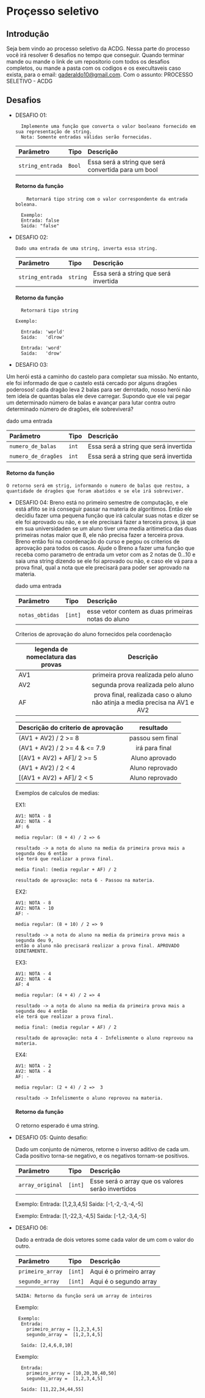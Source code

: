 # Proçesso seletivo

## Introdução
Seja bem vindo ao processo seletivo da ACDG. 
Nessa parte do processo você irá resolver 6 desafios no tempo que conseguir. 
Quando terminar mande ou mande o link de um repositorio com todos os desafios 
completos, ou mande a pasta com os codigos e os execultaveis
caso exista, para o email: gaderaldo10@gmail.com. Com o assunto: PROCESSO SELETIVO - ACDG 

## Desafios

- DESAFIO 01: 

        Implemente uma função que converta o valor booleano fornecido em sua representação de string.
        Nota: Somente entradas válidas serão fornecidas.


    | Parâmetro   | Tipo       | Descrição                           |
    | :---------- | :--------- | :---------------------------------- |
    | `string_entrada` | `Bool` | Essa será a string que será convertida para um bool |

   #### Retorno da função

    ```http
        Retornará tipo string com o valor correspondente da entrada boleana. 
    ```
        Exemplo:
        Entrada: false 
        Saida: "false"


- DESAFIO 02: 

      Dado uma entrada de uma string, inverta essa string.


    | Parâmetro   | Tipo       | Descrição                           |
    | :---------- | :--------- | :---------------------------------- |
    | `string_entrada` | `string` | Essa será a string que será invertida |

   #### Retorno da função
    ```http
      Retornará tipo string
    ```
      Exemplo:

        Entrada: 'world'
        Saida:   'dlrow'

        Entrada: 'word'
        Saida:   'drow'

- DESAFIO 03: 

Um herói está a caminho do castelo para completar sua missão. 
No entanto, ele foi informado de que o castelo está cercado por alguns dragões poderosos! cada dragão leva 2 balas para ser derrotado,
nosso herói não tem ideia de quantas balas ele deve carregar. Supondo que ele vai pegar um determinado número de balas e avançar para lutar contra
outro determinado número de dragões, ele sobreviverá?

  dado uma entrada 

  | Parâmetro   | Tipo       | Descrição                           |
  | :---------- | :--------- | :---------------------------------- |
  | `numero_de_balas` | `int` | Essa será a string que será invertida |
  | `numero_de_dragões` | `int` | Essa será a string que será invertida |

  
    
   #### Retorno da função
    O retorno será em strig, informando o numero de balas que restou, a quantidade de dragões que foram abatidos e se ele irá sobreviver.
    
- DESAFIO 04:
  Breno está no primeiro semestre de computação, 
e ele está aflito se irá conseguir passar na materia de algoritimos.
 Então ele decidiu fazer uma pequena função que irá calcular suas notas e dizer se ele 
 foi aprovado ou não, e se ele precisará fazer a terceira prova, já que em sua universidaden 
 se um aluno tiver uma media aritimetica das duas primeiras notas maior que 8, 
 ele não precisa fazer a terceira prova. Breno então foi na coordenação do curso e pegou 
 os criterios de aprovação para todos os casos. Ajude o Breno a fazer uma função que receba 
 como parametro de entrada um vetor com as 2 notas de 0…10 e saia uma string dizendo se ele foi 
 aprovado ou não, e caso ele vá para a prova final, qual a nota que ele precisará para poder ser 
 aprovado na materia.

  dado uma entrada 

  | Parâmetro   | Tipo       | Descrição                           |
  | :---------- | :--------- | :---------------------------------- |
  | `notas_obtidas` | `[int]` | esse vetor contem as duas primeiras notas do aluno |

  Criterios de aprovação do aluno fornecidos pela coordenação

  | legenda de nomeclatura das provas | Descrição |
  |----------|:-------------:|
  | AV1  | primeira prova realizada pelo aluno | 
  | AV2 | segunda prova realizada pelo aluno  |
  | AF |  prova final, realizada caso o aluno não atinja a media precisa na AV1 e AV2 |  


  | Descrição do criterio de aprovação | resultado |
  |----------|:-------------:|
  | (AV1 + AV2) / 2 >= 8 | passou sem final| 
  | (AV1 + AV2) / 2 >= 4 & <= 7.9 | irá para final  |
  | [(AV1 + AV2) + AF]/ 2 >= 5 |  Aluno aprovado |
  | (AV1 + AV2) / 2 < 4  |  Aluno reprovado |
  | [(AV1 + AV2) + AF]/ 2 < 5  |  Aluno reprovado |  
  

  Exemplos de calculos de medias:
  
  EX1:

      AV1: NOTA - 8
      AV2: NOTA - 4
      AF: 6

      media regular: (8 + 4) / 2 => 6 

      resultado -> a nota do aluno na media da primeira prova mais a segunda deu 6 então
      ele terá que realizar a prova final.

      media final: (media regular + AF) / 2

      resultado de aprovação: nota 6 - Passou na materia.

  EX2:
  
      AV1: NOTA - 8
      AV2: NOTA - 10
      AF: -

      media regular: (8 + 10) / 2 => 9

      resultado -> a nota do aluno na media da primeira prova mais a segunda deu 9, 
      então o aluno não precisará realizar a prova final. APROVADO DIRETAMENTE.

  EX3:
  
      AV1: NOTA - 4
      AV2: NOTA - 4
      AF: 4

      media regular: (4 + 4) / 2 => 4 

      resultado -> a nota do aluno na media da primeira prova mais a segunda deu 4 então
      ele terá que realizar a prova final.

      media final: (media regular + AF) / 2

      resultado de aprovação: nota 4 - Infelismente o aluno reprovou na materia.
  
  EX4:
  
      AV1: NOTA - 2
      AV2: NOTA - 4
      AF: -

      media regular: (2 + 4) / 2 =>  3 

      resultado -> Infelismente o aluno reprovou na materia.

   #### Retorno da função
    O retorno esperado é uma string.

- DESAFIO 05:
Quinto desafio:
    
  Dado um conjunto de números, retorne o inverso aditivo de cada um. Cada positivo torna-se negativo, e os negativos tornam-se positivos.
    
  | Parâmetro   | Tipo       | Descrição                           |
  | :---------- | :--------- | :---------------------------------- |
  | `array_original` | `[int]` | Esse será o array que os valores serão invertidos |

    Exemplo:
    Entrada: [1,2,3,4,5] 
    Saida: [-1,-2,-3,-4,-5]

    
    Exemplo:
    Entrada: [1,-22,3,-4,5] 
    Saida: [-1,2,-3,4,-5]

- DESAFIO 06:


  Dado a entrada de dois vetores some cada valor de um com o valor do outro.
    
  | Parâmetro   | Tipo       | Descrição                           |
  | :---------- | :--------- | :---------------------------------- |
  | `primeiro_array` | `[int]` | Aqui é o primeiro array |
  | `segundo_array`  | `[int]` | Aqui é o segundo array  |

      SAIDA: Retorno da função será um array de inteiros

    Exemplo:
    
       Exemplo:
        Entrada: 
          primeiro_array = [1,2,3,4,5] 
          segundo_array =  [1,2,3,4,5] 
        
        Saida: [2,4,6,8,10]

    
    Exemplo:
        
        Entrada: 
          primeiro_array = [10,20,30,40,50] 
          segundo_array =  [1,2,3,4,5] 
        
        Saida: [11,22,34,44,55]



